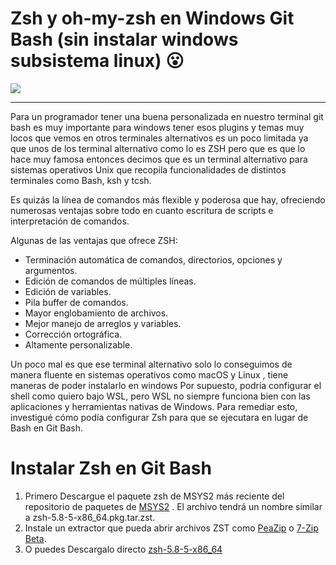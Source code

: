 #   Zsh y oh-my-zsh en Windows Git Bash (sin instalar windows subsistema linux) 😮

<img src="https://i.postimg.cc/C5WqnBPW/descarga-1.png"/>

------------

Para un programador tener una buena personalizada en nuestro terminal git bash es muy importante para windows tener esos plugins y temas muy locos que vemos en otros terminales alternativos es un poco limitada ya que unos de los  terminal alternativo como  lo es ZSH  pero que es que lo hace muy famosa entonces decimos que es un terminal alternativo para sistemas operativos Unix que recopila funcionalidades de distintos terminales como Bash, ksh y tcsh.

Es quizás la línea de comandos más flexible y poderosa que hay, ofreciendo numerosas ventajas sobre todo en cuanto escritura de scripts e interpretación de comandos.

Algunas de las ventajas que ofrece ZSH:
- Terminación automática de comandos, directorios, opciones y argumentos.
- Edición de comandos de múltiples líneas.
- Edición de variables.
- Pila buffer de comandos.
- Mayor englobamiento de archivos.
- Mejor manejo de arreglos y variables.
- Corrección ortográfica.
- Altamente personalizable.

Un poco  mal es que ese terminal alternativo solo lo conseguimos de manera fluente en sistemas operativos como macOS y Linux , tiene maneras  de poder instalarlo en windows Por supuesto, podría configurar el shell como quiero bajo WSL, pero WSL no siempre funciona bien con las aplicaciones y herramientas nativas de Windows. Para remediar esto, investigué cómo podía configurar Zsh para que se ejecutara en lugar de Bash en Git Bash. 

# Instalar Zsh en Git Bash

1.  Primero Descargue el paquete zsh de MSYS2 más reciente del repositorio de paquetes de  [MSYS2](https://packages.msys2.org/package/zsh?repo=msys&variant=x86_64) . El archivo tendrá un nombre similar a zsh-5.8-5-x86_64.pkg.tar.zst. 
2. Instale un extractor que pueda abrir archivos ZST como [PeaZip](https://peazip.github.io/) o   [7-Zip Beta](https://www.7-zip.org/).
3. O puedes Descargalo directo [zsh-5.8-5-x86_64](https://github.com/Estebanjgg/Zsh-y-oh-my-zsh-en-Windows-Git-Bash-sin-instalar-windows-subsistema-linux-/files/8598125/zsh-5.8-5-x86_64.pkg.zip)
